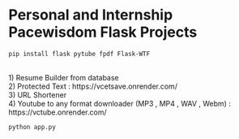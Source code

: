 # Personal and Internship Pacewisdom Flask Projects 

```
pip install flask pytube fpdf Flask-WTF
```

<br>
1) Resume Builder from database 
<br>
2) Protected Text : https://vcetsave.onrender.com/
<br>
3) URL Shortener 
<br>
4) Youtube to any format downloader (MP3 , MP4 , WAV , Webm) : https://vctube.onrender.com/

```
python app.py
```
